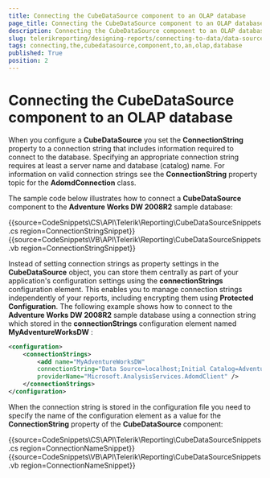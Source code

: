 ```yaml
---
title: Connecting the CubeDataSource component to an OLAP database
page_title: Connecting the CubeDataSource component to an OLAP database 
description: Connecting the CubeDataSource component to an OLAP database
slug: telerikreporting/designing-reports/connecting-to-data/data-source-components/cubedatasource-component/connecting-the-cubedatasource-component-to-an-olap-database
tags: connecting,the,cubedatasource,component,to,an,olap,database
published: True
position: 2
---
```


# Connecting the CubeDataSource component to an OLAP database

When you configure a __CubeDataSource__  you set the __ConnectionString__ property to a connection string that includes information required to connect to the database. Specifying an appropriate connection string requires at least a server name and database (catalog) name. For information on valid connection strings see the __ConnectionString__ property topic for the __AdomdConnection__ class. 

The sample code below illustrates how to connect a __CubeDataSource__ component to the __Adventure Works DW 2008R2__ sample database: 

{{source=CodeSnippets\CS\API\Telerik\Reporting\CubeDataSourceSnippets.cs region=ConnectionStringSnippet}}
{{source=CodeSnippets\VB\API\Telerik\Reporting\CubeDataSourceSnippets.vb region=ConnectionStringSnippet}}

Instead of setting connection strings as property settings in the __CubeDataSource__ object, you can store them centrally as part of your application's configuration settings using the __connectionStrings__  configuration element. This enables you to manage connection strings independently of your reports, including encrypting them using __Protected Configuration__. The following example shows how to connect to the __Adventure Works DW 2008R2__ sample database using a connection string which stored in the __connectionStrings__ configuration element named __MyAdventureWorksDW__ : 
    
````xml
<configuration>
	<connectionStrings>
		<add name="MyAdventureWorksDW"
		connectionString="Data Source=localhost;Initial Catalog=Adventure Works DW 2008R2"
		providerName="Microsoft.AnalysisServices.AdomdClient" />
	</connectionStrings>
</configuration>
````

When the connection string is stored in the configuration file you need to specify the name of the configuration element as a value for the __ConnectionString__ property of the __CubeDataSource__ component: 

{{source=CodeSnippets\CS\API\Telerik\Reporting\CubeDataSourceSnippets.cs region=ConnectionNameSnippet}}
{{source=CodeSnippets\VB\API\Telerik\Reporting\CubeDataSourceSnippets.vb region=ConnectionNameSnippet}}

